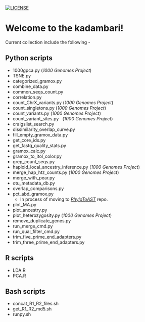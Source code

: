 [![LICENSE](https://img.shields.io/badge/License-New--BSD-blue.svg?style=plastic)](https://github.com/akshayparopkari/kadambari/blob/master/LICENSE)

Welcome to the kadambari!
==============================

Current collection include the following - 

Python scripts
--------------
- 1000gpca.py     (_1000 Genomes Project_)
- TSNE.py
- categorized_gramox.py
- combine_data.py
- common_seqs_count.py
- correlation.py
- count_ChrX_variants.py (_1000 Genomes Project_)
- count_singletons.py      (_1000 Genomes Project_)
- count_variants.py (_1000 Genomes Project_)
- count_variant_sites.py   (_1000 Genomes Project_)
- craigslist_search.py
- dissimilarity_overlap_curve.py
- fill_empty_gramox_data.py
- get_core_ids.py
- get_fastq_quality_stats.py
- gramox_calc.py
- gramox_to_itol_color.py
- grep_count_seqs.py
- haploid_local_ancestry_inference.py (_1000 Genomes Project_)
- merge_hap_htz_counts.py (_1000 Genomes Project_)
- merge_with_pear.py
- otu_metadata_db.py
- overlap_comparisons.py
- pct_abd_gramox.py
  - In process of moving to [_PhyloToAST_](https://github.com/smdabdoub/phylotoast) repo.
- plot_MA.py
- plot_ancestry.py
- plot_heterozygosity.py (_1000 Genomes Project_)
- remove_duplicate_genes.py
- run_merge_cmd.py
- run_qual_filter_cmd.py
- trim_five_prime_end_adapters.py
- trim_three_prime_end_adapters.py

R scripts
---------
- LDA.R
- PCA.R

Bash scripts
------------
- concat_R1_R2_files.sh
- get_R1_R2_md5.sh
- runpy.sh
